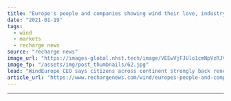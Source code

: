 ```yaml
---
title: "Europe's people and companies showing wind their love, industry chief tells Davos event"
date: "2021-01-19"
tags: 
  - wind
  - markets
  - recharge news
source: "recharge news"
image_url: "https://images-global.nhst.tech/image/VEEwVjFJUlo1cmNpVzRJV1NjdlFsMW1OU2FQTFMzSHNuT2tsd0MvOS9qbz0=/nhst/binary/f640c43d5feab75f01aed77f24176bc1"
image_fp: "/assets/img/post_thumbnails/62.jpg"
lead: "WindEurope CEO says citizens across continent strongly back renewable source while corporations 'knocking on door' for power deals"
article_url: "https://www.rechargenews.com/wind/europes-people-and-companies-showing-wind-their-love-industry-chief-tells-davos-event/2-1-947569"
---
```


---
